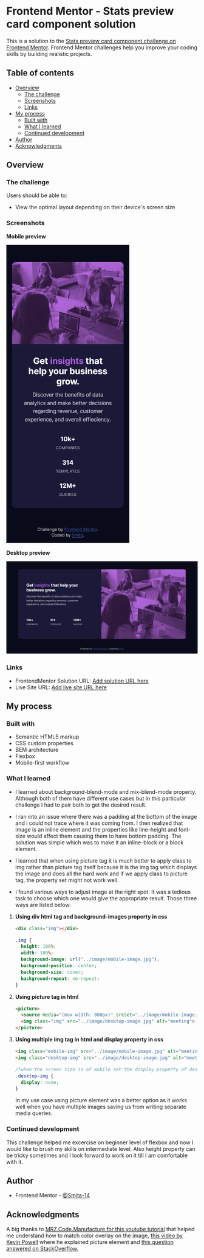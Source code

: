 # Frontend Mentor - Stats preview card component solution

This is a solution to the [Stats preview card component challenge on Frontend Mentor](https://www.frontendmentor.io/challenges/stats-preview-card-component-8JqbgoU62). Frontend Mentor challenges help you improve your coding skills by building realistic projects. 

## Table of contents

- [Overview](#overview)
  - [The challenge](#the-challenge)
  - [Screenshots](#screenshots)
  - [Links](#links)
- [My process](#my-process)
  - [Built with](#built-with)
  - [What I learned](#what-i-learned)
  - [Continued development](#continued-development)
- [Author](#author)
- [Acknowledgments](#acknowledgments)


## Overview

### The challenge

Users should be able to:

- View the optimal layout depending on their device's screen size

### Screenshots

**Mobile preview**

![Mobile Size](images/mobile-size.png "Mobile size")



**Desktop preview**

![Desktop Size](images/desktop-size.png "desktop size")



### Links

- FrontendMentor Solution URL: [Add solution URL here](https://www.frontendmentor.io/challenges/stats-preview-card-component-8JqbgoU62/hub/mobilefirst-responsive-site-using-bem-and-css-flexbox-5t8xOw1c0)
- Live Site URL: [Add live site URL here](https://smita-14.github.io/stats-preview-card-challenge/)

## My process

### Built with

- Semantic HTML5 markup
- CSS custom properties
- BEM architecture
- Flexbox
- Mobile-first workflow


### What I learned

- I learned about background-blend-mode and mix-blend-mode property. Although both of them have different use cases but in this particular challenge I had to pair both to get the desired result.

- I ran into an issue where there was a padding at the bottom of the image and i could not trace where it was coming from. I then realized that image is an inline element and the properties like line-height and font-size would affect them causing them to have bottom padding. The solution was simple which was to make it an inline-block or a block element.

- I learned that when using picture tag it is much better to apply class to img rather than picture tag itself because it is the img tag which displays the image and does all the hard work and if we apply class to picture tag, the property set might not work well.

- I found various ways to adjust image at the right spot. It was a tedious task to choose which one would give the appropriate result. Those three ways are listed below:

1. **Using div html tag and background-images property in css**

    ```html
    <div class="img"></div>
    ```
    ```css
    .img {
      height: 100%;
      width: 100%;
      background-image: url("../image/mobile-image.jpg");
      background-position: center;
      background-size: cover;
      background-repeat: no-repeat;
    }
    ```

2. **Using picture tag in html** 

    ```html
    <picture>
      <source media="(max-width: 800px)" srcset="../image/mobile-image.jpg">
      <img class="img" src="../image/desktop-image.jpg" alt="meeting">
    </picture>
    ```

3. **Using multiple img tag in html and display property in css**

    ```html
    <img class="mobile-img" src="../image/mobile-image.jpg" alt="meeting">
    <img class="desktop-img" src="../image/desktop-image.jpg" alt="meeting">
    ``` 

    ```css
    /*when the screen size is of mobile set the display property of desktop-img to none and vice versa*/
    .desktop-img {
      display: none;
    }
    ```

    In my use case using picture element was a better option as it works well when you have multiple images saving us from writing separate media queries.

### Continued development

This challenge helped me excercise on beginner level of flexbox and now I would like to brush my skills on intermediate level. Also height property can be tricky sometimes and I look forward to work on it till I am comfortable with it.


## Author

- Frontend Mentor - [@Smita-14](https://www.frontendmentor.io/profile/Smita-14)



## Acknowledgments

A big thanks to [MRZ.Code.Manufacture for this youtube tutorial](https://www.youtube.com/watch?v=zaHdmJf_ld4) that helped me understand how to match color overlay on the image, [this video by Kevin Powell](https://www.youtube.com/watch?v=Rik3gHT24AM) where he explained picture element and [this question answered on StackOverflow.](https://stackoverflow.com/questions/17771230/img-has-5px-extra-padding-at-bottom-of-div/17771249#17771249)
